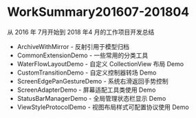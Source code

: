 # WorkSummary201607-201804
从 2016 年 7月开始到 2018 年4 月的工作项目开发总结

* ArchiveWithMirror - 反射引用于模型归档
* CommonExtensionDemo - 一些常用的分类工具
* WaterFlowLayoutDemo - 自定义 CollectionView 布局 Demo
* CustomTransitionDemo - 自定义控制器转场 Demo
* ScreenEdgePanGestureDemo - 系统右滑返回手势控制
* ScreenAdapterDemo - 屏幕适配工具类使用 Demo
* StatusBarManagerDemo - 全局管理状态栏显示 Demo
* ViewStyleProtocolDemo - 视图布局样式可配置协议使用 Demo

